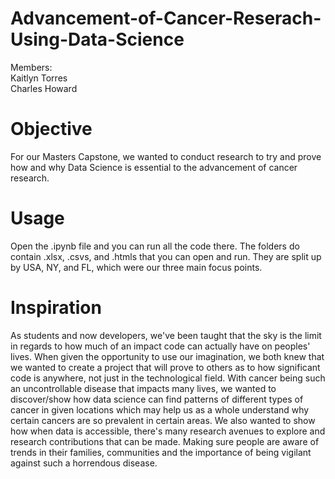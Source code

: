 # Advancement-of-Cancer-Reserach-Using-Data-Science

Members:<br />
Kaitlyn Torres <br />
Charles Howard<br />


# Objective
For our Masters Capstone, we wanted to conduct research to try and prove how and why Data Science is essential to the advancement of cancer research.

# Usage
Open the .ipynb file and you can run all the code there. The folders do contain .xlsx, .csvs, and .htmls that you can open and run. They are split up by USA, NY, and FL, which were our three main focus points.

# Inspiration
As students and now developers, we've been taught that the sky is the limit in regards to how much of an impact code can actually have on peoples' lives. When given the opportunity to use our imagination, we both knew that we wanted to create a project that will prove to others as to how significant code is anywhere, not just in the technological field. With cancer being such an uncontrollable disease that impacts many lives, we wanted to discover/show how data science can find patterns of different types of cancer in given locations which may help us as a whole understand why certain cancers are so prevalent in certain areas. We also wanted to show how when data is accessible, there's many research avenues to explore and research contributions that can be made. Making sure people are aware of trends in their families, communities and the importance of being vigilant against such a horrendous disease. 


